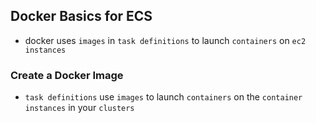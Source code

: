 ## Docker Basics for ECS

+ docker uses `images` in `task definitions` to launch `containers` on `ec2 instances`

### Create a Docker Image

+ `task definitions` use `images` to launch `containers` on the `container instances` in your `clusters`
